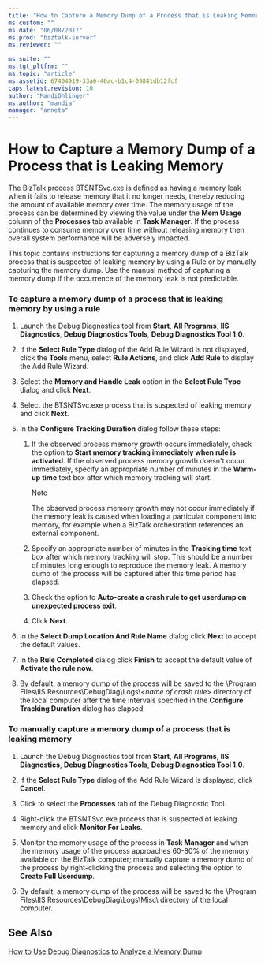 ```yaml
---
title: "How to Capture a Memory Dump of a Process that is Leaking Memory | Microsoft Docs"
ms.custom: ""
ms.date: "06/08/2017"
ms.prod: "biztalk-server"
ms.reviewer: ""

ms.suite: ""
ms.tgt_pltfrm: ""
ms.topic: "article"
ms.assetid: 67404919-33a6-40ac-b1c4-09841db12fcf
caps.latest.revision: 10
author: "MandiOhlinger"
ms.author: "mandia"
manager: "anneta"
---
```

# How to Capture a Memory Dump of a Process that is Leaking Memory
The BizTalk process BTSNTSvc.exe is defined as having a memory leak when it fails to release memory that it no longer needs, thereby reducing the amount of available memory over time. The memory usage of the process can be determined by viewing the value under the **Mem Usage** column of the **Processes** tab available in **Task Manager**. If the process continues to consume memory over time without releasing memory then overall system performance will be adversely impacted.  
  
 This topic contains instructions for capturing a memory dump of a BizTalk process that is suspected of leaking memory by using a Rule or by manually capturing the memory dump. Use the manual method of capturing a memory dump if the occurrence of the memory leak is not predictable.  
  
### To capture a memory dump of a process that is leaking memory by using a rule  
  
1.  Launch the Debug Diagnostics tool from **Start**, **All Programs**, **IIS Diagnostics**, **Debug Diagnostics Tools**, **Debug Diagnostics Tool 1.0**.  
  
2.  If the **Select Rule Type** dialog of the Add Rule Wizard is not displayed, click the **Tools** menu, select **Rule Actions**, and click **Add Rule** to display the Add Rule Wizard.  
  
3.  Select the **Memory and Handle Leak** option in the **Select Rule Type** dialog and click **Next**.  
  
4.  Select the BTSNTSvc.exe process that is suspected of leaking memory and click **Next**.  
  
5.  In the **Configure Tracking Duration** dialog follow these steps:  
  
    1.  If the observed process memory growth occurs immediately, check the option to **Start memory tracking immediately when rule is activated**. If the observed process memory growth doesn't occur immediately, specify an appropriate number of minutes in the **Warm-up time** text box after which memory tracking will start.  
  
        > [!NOTE]
        >  The observed process memory growth may not occur immediately if the memory leak is caused when loading a particular component into memory, for example when a BizTalk orchestration references an external component.  
  
    2.  Specify an appropriate number of minutes in the **Tracking time** text box after which memory tracking will stop. This should be a number of minutes long enough to reproduce the memory leak. A memory dump of the process will be captured after this time period has elapsed.  
  
    3.  Check the option to **Auto-create a crash rule to get userdump on unexpected process exit**.  
  
    4.  Click **Next**.  
  
6.  In the **Select Dump Location And Rule Name** dialog click **Next** to accept the default values.  
  
7.  In the **Rule Completed** dialog click **Finish** to accept the default value of **Activate the rule now**.  
  
8.  By default, a memory dump of the process will be saved to the \Program Files\IIS Resources\DebugDiag\Logs\\<*name of crash rule*> directory of the local computer after the time intervals specified in the **Configure Tracking Duration** dialog has elapsed.  
  
### To manually capture a memory dump of a process that is leaking memory  
  
1.  Launch the Debug Diagnostics tool from **Start**, **All Programs**, **IIS Diagnostics**, **Debug Diagnostics Tools**, **Debug Diagnostics Tool 1.0**.  
  
2.  If the **Select Rule Type** dialog of the Add Rule Wizard is displayed, click **Cancel**.  
  
3.  Click to select the **Processes** tab of the Debug Diagnostic Tool.  
  
4.  Right-click the BTSNTSvc.exe process that is suspected of leaking memory and click **Monitor For Leaks**.  
  
5.  Monitor the memory usage of the process in **Task Manager** and when the memory usage of the process approaches 60-80% of the memory available on the BizTalk computer; manually capture a memory dump of the process by right-clicking the process and selecting the option to **Create Full Userdump**.  
  
6.  By default, a memory dump of the process will be saved to the \Program Files\IIS Resources\DebugDiag\Logs\Misc\ directory of the local computer.  
  
## See Also  
 [How to Use Debug Diagnostics to Analyze a Memory Dump](../core/how-to-use-debug-diagnostics-to-analyze-a-memory-dump.md)